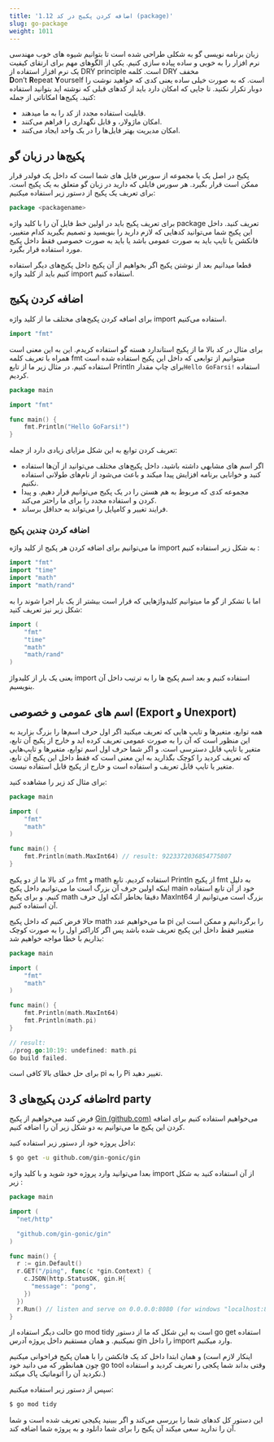 ```yaml
---
title: '1.12 اضافه کردن پکیج در کد (package)'
slug: go-package
weight: 1011
---
```



زبان برنامه نویسی گو به شکلی طراحی شده است تا بتوانیم شیو‌ه های خوب مهندسی نرم افزار را به خوبی و ساده پیاده سازی کنیم. یکی از الگوهای مهم برای ارتقای کیفیت یک نرم افزار استفاده از DRY principle است. کلمه DRY مخفف **D**on’t **R**epeat **Y**ourself است. که به صورت خیلی ساده یعنی کدی که خواهید نوشت را دوبار تکرار نکنید. تا جایی که امکان دارد باید از کدهای قبلی که نوشته اید بتوانید استفاده کنید. پکیج‌ها امکاناتی از جمله:
- قابلیت استفاده مجدد از کد را به ما میدهند.
- امکان ماژولار، و قابل نگهداری را فراهم می‌کنند.
- امکان مدیریت بهتر فایل‌ها را در یک واحد ایجاد می‌کنند.

## پکیج‌ها در زبان گو

پکیج در اصل یک یا مجموعه از سورس فایل های شما است که داخل یک فولدر قرار ممکن است قرار بگیرد. هر سورس فایلی که دارید در زبان گو متعلق به یک پکیج است. برای تعریف یک پکیج از دستور زیر استفاده میکنیم:
```go
package <packagename>
```

برای تعریف پکیج باید در اولین خط فایل آن را با کلید واژه package تعریف کنید. 
داخل این پکیج شما می‌توانید کد‌هایی که لازم دارید را بنویسید و تصمیم بگیرید کدام متغییر، فانکشن یا تایپ باید به صورت عمومی باشد یا باید به صورت خصوصی فقط داخل پکیج مورد استفاده قرار بگیرد.

قطعا میدانیم بعد از نوشتن پکیج اگر بخواهیم از آن پکیج داخل پکیج‌های دیگر استفاده کنیم باید از کلید واژه import استفاده کنیم.

## اضافه کردن پکیج

برای اضافه کردن پکیج‌های مختلف ما از کلید واژه import استفاده می‌کنیم.

```go
import "fmt"
```

برای مثال در کد بالا ما از پکیج استاندارد هسته گو استفاده کریدم. این به این معنی است همراه با تعریف کلمه fmt میتوانیم از توابعی که داخل این پکیج استفاده شده است استفاده کنیم. در مثال زیر ما از تابع Println برای چاپ مقدار`Hello GoFarsi!‍` استفاده کردیم. 

```go
package main

import "fmt"

func main() {
	fmt.Println("Hello GoFarsi!")
}
```

تعریف کردن توابع به این شکل مزایای زیادی دارد از جمله:
- اگر اسم های مشابهی داشته باشید، داخل پکیج‌های مختلف می‌توانید از آن‌ها استفاده کنید و خوانایی برنامه افزایش پیدا میکند و باعث می‌شود از نام‌های طولانی استفاده نکنیم.
- مجموعه کدی که مربوط به هم هستن را در یک پکیج می‌توانیم قرار دهیم. و پیدا کردن و استفاده مجدد را برای ما راحتر می‌کند.
- فرایند تغییر و کامپایل را می‌تواند به حداقل برساند.

### اضافه کردن چندین پکیج

ما می‌توانیم برای اضافه کردن هر پکیج از کلید واژه import به شکل زیر استفاده کنیم :
```go
import "fmt"
import "time"
import "math"
import "math/rand"
```

اما با تشکر از گو ما میتوانیم کلیدواژهایی که قرار است بیشتر از یک بار اجرا شوند را به شکل زیر نیز تعریف کنید:

```go
import (
	"fmt"
	"time"
	"math"
    "math/rand"
)
```

یعنی یک بار از کلیدواژ import استفاده کنیم و بعد اسم پکیج ها را به ترتیب داخل آن بنویسیم.

## اسم های عمومی و خصوصی (Export و Unexport)

همه توابع، متغیر‌ها و تایپ ‌هایی که تعریف میکنید اگر اول حرف اسم‌ها را بزرگ بزارید به این منظور است که آن را به صورت عمومی تعریف کرده اید و خارج از پکیج آن تابع، متغیر یا تایپ قابل دسترسی است.  و اگر شما حرف اول اسم توابع، متغیرها و تایپ‌هایی که تعریف کردید را کوچک بگذارید به این معنی است که فقط داخل این پکیج آن تابع، متغیر یا تایپ قابل تعریف و استفاده است و خارج از پکیج قابل استفاده نیست.

برای مثال کد زیر را مشاهده کنید:

```go
package main

import (
	"fmt"
	"math"
)

func main() {
	fmt.Println(math.MaxInt64) // result: 9223372036854775807
}
```

در کد بالا ما از دو پکیج fmt و math استفاده کردیم. تابع Println از پکیج fmt به دلیل اینکه اولین حرف آن بزرگ است ما می‌توانیم داخل پکیج main خود از آن تابع استفاده کنیم. و برای پکیج math دقیقا بخاطر آنکه اول حرف MaxInt64 بزرگ است می‌توانیم از آن استفاده کنیم. 

حالا فرض کنیم که داخل پکیج math ما می‌خواهیم عدد pi را برگردانیم و ممکن است این متغییر فقط داخل این پکیج تعریف شده باشد پس اگر کاراکتر اول را به صورت کوچک بذاریم با خطا مواجه خواهیم شد:

```go
package main

import (
	"fmt"
	"math"
)

func main() {
	fmt.Println(math.MaxInt64) 
	fmt.Println(math.pi) 
}

// result:
./prog.go:10:19: undefined: math.pi
Go build failed.
```

برای حل خطای بالا کافی است pi را به Pi تغییر دهید.

## اضافه کردن پکیج‌های 3rd party

فرض کنید می‌خواهیم از پکیج [ Gin (github.com)](https://github.com/gin-gonic/gin) می‌خواهیم استفاده کنیم برای اضافه کردن این پکیج ما ‌می‌توانیم به دو شکل زیر آن را اضافه کنیم.


داخل پروژه خود از دستور زیر استفاده کنید:
```bash
$ go get -u github.com/gin-gonic/gin
```

بعدا می‌توانید وارد پروژه خود شوید و با کلید واژه import از  آن استفاده کنید به شکل زیر :

```go
package main

import (
  "net/http"

  "github.com/gin-gonic/gin"
)

func main() {
  r := gin.Default()
  r.GET("/ping", func(c *gin.Context) {
    c.JSON(http.StatusOK, gin.H{
      "message": "pong",
    })
  })
  r.Run() // listen and serve on 0.0.0.0:8080 (for windows "localhost:8080")
}
```

حالت دیگر استفاده از go mod tidy است به این شکل که ما از دستور go get استفاده نمیکنیم. و همان مستقیم داخل پروژه آدرس gin را داخل import وارد میکنیم. 

و همان ابتدا داخل کد یک فانکشن را با همان پکیج فراخوانی میکنیم (اینکار لازم است چون همانطور که می دانید خود go tool وقتی بداند شما پکجی را تعریف کردید و استفاده نکردید آن را اتوماتیک پاک میکند.)

سپس از دستور زیر استفاده میکنیم:
```bash
$ go mod tidy
```

این دستور کل کدهای شما را بررسی می‌کند و اگر ببینید پکیجی تعریف شده است و شما آن را ندارید سعی میکند آن پکیج را برای شما دانلود و به پروژه شما اضافه کند.
